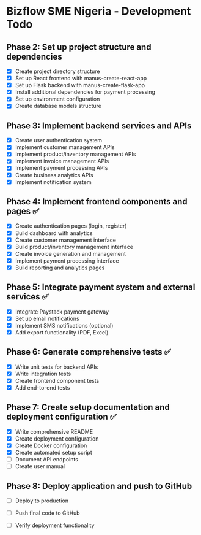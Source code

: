 # Bizflow SME Nigeria - Development Todo

## Phase 2: Set up project structure and dependencies
- [x] Create project directory structure
- [x] Set up React frontend with manus-create-react-app
- [x] Set up Flask backend with manus-create-flask-app
- [x] Install additional dependencies for payment processing
- [x] Set up environment configuration
- [x] Create database models structure

## Phase 3: Implement backend services and APIs
- [x] Create user authentication system
- [x] Implement customer management APIs
- [x] Implement product/inventory management APIs
- [x] Implement invoice management APIs
- [x] Implement payment processing APIs
- [x] Create business analytics APIs
- [x] Implement notification system

## Phase 4: Implement frontend components and pages ✅
- [x] Create authentication pages (login, register)
- [x] Build dashboard with analytics
- [x] Create customer management interface
- [x] Build product/inventory management interface
- [x] Create invoice generation and management
- [x] Implement payment processing interface
- [x] Build reporting and analytics pages

## Phase 5: Integrate payment system and external services ✅
- [x] Integrate Paystack payment gateway
- [x] Set up email notifications
- [x] Implement SMS notifications (optional)
- [x] Add export functionality (PDF, Excel)

## Phase 6: Generate comprehensive tests ✅
- [x] Write unit tests for backend APIs
- [x] Write integration tests
- [x] Create frontend component tests
- [x] Add end-to-end tests

## Phase 7: Create setup documentation and deployment configuration ✅
- [x] Write comprehensive README
- [x] Create deployment configuration
- [x] Create Docker configuration
- [x] Create automated setup script
- [ ] Document API endpoints
- [ ] Create user manual

## Phase 8: Deploy application and push to GitHub
- [ ] Deploy to production
- [ ] Push final code to GitHub
- [ ] Verify deployment functionality

